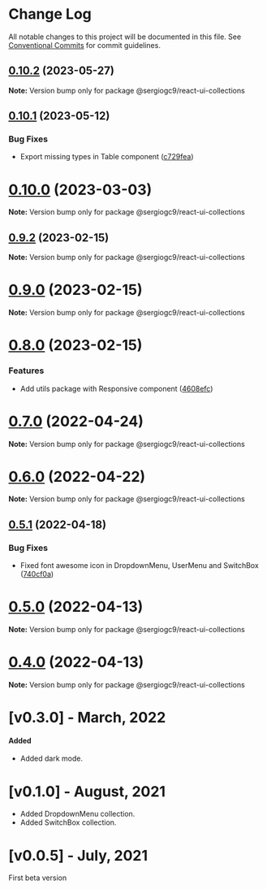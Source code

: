 # Change Log

All notable changes to this project will be documented in this file.
See [Conventional Commits](https://conventionalcommits.org) for commit guidelines.

## [0.10.2](https://github.com/sergiogc9/react-ui/compare/v0.10.1...v0.10.2) (2023-05-27)

**Note:** Version bump only for package @sergiogc9/react-ui-collections

## [0.10.1](https://github.com/sergiogc9/react-ui/compare/v0.10.0...v0.10.1) (2023-05-12)

### Bug Fixes

- Export missing types in Table component ([c729fea](https://github.com/sergiogc9/react-ui/commit/c729fea947a0d2d7f1d2cdfa8f7966d1dfc40eb7))

# [0.10.0](https://github.com/sergiogc9/react-ui/compare/v0.9.2...v0.10.0) (2023-03-03)

**Note:** Version bump only for package @sergiogc9/react-ui-collections

## [0.9.2](https://github.com/sergiogc9/react-ui/compare/v0.9.1...v0.9.2) (2023-02-15)

**Note:** Version bump only for package @sergiogc9/react-ui-collections

# [0.9.0](https://github.com/sergiogc9/react-ui/compare/v0.8.0...v0.9.0) (2023-02-15)

**Note:** Version bump only for package @sergiogc9/react-ui-collections

# [0.8.0](https://github.com/sergiogc9/react-ui/compare/v0.7.1...v0.8.0) (2023-02-15)

### Features

- Add utils package with Responsive component ([4608efc](https://github.com/sergiogc9/react-ui/commit/4608efcb853f614672f2f08b84559f6749742bd9))

# [0.7.0](https://github.com/sergiogc9/react-ui/compare/v0.6.0...v0.7.0) (2022-04-24)

**Note:** Version bump only for package @sergiogc9/react-ui-collections

# [0.6.0](https://github.com/sergiogc9/react-ui/compare/v0.5.1...v0.6.0) (2022-04-22)

**Note:** Version bump only for package @sergiogc9/react-ui-collections

## [0.5.1](https://github.com/sergiogc9/react-ui/compare/v0.5.0...v0.5.1) (2022-04-18)

### Bug Fixes

- Fixed font awesome icon in DropdownMenu, UserMenu and SwitchBox ([740cf0a](https://github.com/sergiogc9/react-ui/commit/740cf0aeb2b3e38eeaa3facd86705fb5af3bbf37))

# [0.5.0](https://github.com/sergiogc9/react-ui/compare/v0.4.0...v0.5.0) (2022-04-13)

**Note:** Version bump only for package @sergiogc9/react-ui-collections

# [0.4.0](https://github.com/sergiogc9/react-ui/compare/v0.3.4...v0.4.0) (2022-04-13)

**Note:** Version bump only for package @sergiogc9/react-ui-collections

# [v0.3.0] - March, 2022

#### Added

- Added dark mode.

# [v0.1.0] - August, 2021

- Added DropdownMenu collection.
- Added SwitchBox collection.

# [v0.0.5] - July, 2021

First beta version
